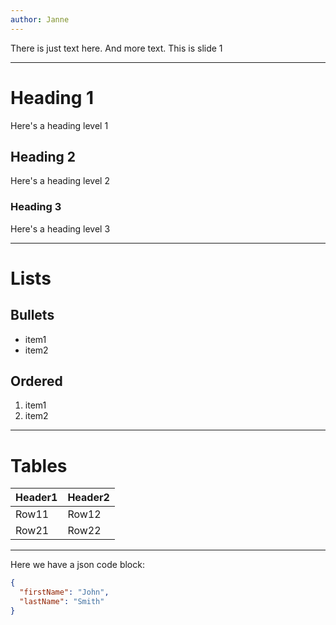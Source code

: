 ```yaml
---
author: Janne
---
```

There is just text here.
And more text.
This is slide 1

---
# Heading 1
Here's a heading level 1

## Heading 2
Here's a heading level 2

### Heading 3
Here's a heading level 3

---
# Lists

## Bullets
* item1
* item2

## Ordered
1. item1
2. item2

---
# Tables

| Header1 | Header2 |
| ------- | ------- |
| Row11   | Row12   |
| Row21   | Row22   |

---
Here we have a json code block:

```json
{
  "firstName": "John",
  "lastName": "Smith"
}
```
